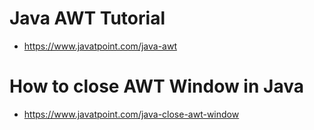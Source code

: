 # Java AWT Tutorial

* https://www.javatpoint.com/java-awt

# How to close AWT Window in Java

* https://www.javatpoint.com/java-close-awt-window

